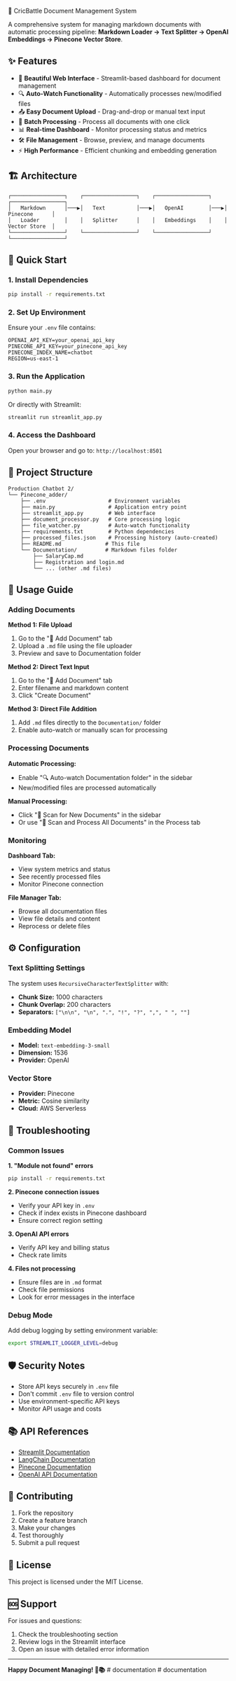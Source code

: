 🏏 CricBattle Document Management System

A comprehensive system for managing markdown documents with automatic processing pipeline: **Markdown Loader → Text Splitter → OpenAI Embeddings → Pinecone Vector Store**.

## ✨ Features

- 📝 **Beautiful Web Interface** - Streamlit-based dashboard for document management
- 🔍 **Auto-Watch Functionality** - Automatically processes new/modified files
- 📤 **Easy Document Upload** - Drag-and-drop or manual text input
- 🔄 **Batch Processing** - Process all documents with one click
- 📊 **Real-time Dashboard** - Monitor processing status and metrics
- 🛠️ **File Management** - Browse, preview, and manage documents
- ⚡ **High Performance** - Efficient chunking and embedding generation

## 🏗️ Architecture

```
┌─────────────────┐    ┌─────────────────┐    ┌─────────────────┐    ┌─────────────────┐
│   Markdown      │───▶│   Text          │───▶│   OpenAI        │───▶│   Pinecone      │
│   Loader        │    │   Splitter      │    │   Embeddings    │    │   Vector Store  │
└─────────────────┘    └─────────────────┘    └─────────────────┘    └─────────────────┘
```

## 🚀 Quick Start

### 1. Install Dependencies

```bash
pip install -r requirements.txt
```

### 2. Set Up Environment

Ensure your `.env` file contains:
```env
OPENAI_API_KEY=your_openai_api_key
PINECONE_API_KEY=your_pinecone_api_key
PINECONE_INDEX_NAME=chatbot
REGION=us-east-1
```

### 3. Run the Application

```bash
python main.py
```

Or directly with Streamlit:
```bash
streamlit run streamlit_app.py
```

### 4. Access the Dashboard

Open your browser and go to: `http://localhost:8501`

## 📁 Project Structure

```
Production Chatbot 2/
└── Pinecone_adder/
    ├── .env                    # Environment variables
    ├── main.py                 # Application entry point
    ├── streamlit_app.py        # Web interface
    ├── document_processor.py   # Core processing logic
    ├── file_watcher.py         # Auto-watch functionality
    ├── requirements.txt        # Python dependencies
    ├── processed_files.json    # Processing history (auto-created)
    ├── README.md              # This file
    └── Documentation/         # Markdown files folder
        ├── SalaryCap.md
        ├── Registration and login.md
        └── ... (other .md files)
```

## 🎯 Usage Guide

### Adding Documents

**Method 1: File Upload**
1. Go to the "📝 Add Document" tab
2. Upload a `.md` file using the file uploader
3. Preview and save to Documentation folder

**Method 2: Direct Text Input**
1. Go to the "📝 Add Document" tab
2. Enter filename and markdown content
3. Click "Create Document"

**Method 3: Direct File Addition**
1. Add `.md` files directly to the `Documentation/` folder
2. Enable auto-watch or manually scan for processing

### Processing Documents

**Automatic Processing:**
- Enable "🔍 Auto-watch Documentation folder" in the sidebar
- New/modified files are processed automatically

**Manual Processing:**
- Click "🔄 Scan for New Documents" in the sidebar
- Or use "🚀 Scan and Process All Documents" in the Process tab

### Monitoring

**Dashboard Tab:**
- View system metrics and status
- See recently processed files
- Monitor Pinecone connection

**File Manager Tab:**
- Browse all documentation files
- View file details and content
- Reprocess or delete files

## ⚙️ Configuration

### Text Splitting Settings

The system uses `RecursiveCharacterTextSplitter` with:
- **Chunk Size:** 1000 characters
- **Chunk Overlap:** 200 characters
- **Separators:** `["\n\n", "\n", ".", "!", "?", ",", " ", ""]`

### Embedding Model

- **Model:** `text-embedding-3-small`
- **Dimension:** 1536
- **Provider:** OpenAI

### Vector Store

- **Provider:** Pinecone
- **Metric:** Cosine similarity
- **Cloud:** AWS Serverless

## 🔧 Troubleshooting

### Common Issues

**1. "Module not found" errors**
```bash
pip install -r requirements.txt
```

**2. Pinecone connection issues**
- Verify your API key in `.env`
- Check if index exists in Pinecone dashboard
- Ensure correct region setting

**3. OpenAI API errors**
- Verify API key and billing status
- Check rate limits

**4. Files not processing**
- Ensure files are in `.md` format
- Check file permissions
- Look for error messages in the interface

### Debug Mode

Add debug logging by setting environment variable:
```bash
export STREAMLIT_LOGGER_LEVEL=debug
```

## 🛡️ Security Notes

- Store API keys securely in `.env` file
- Don't commit `.env` file to version control
- Use environment-specific API keys
- Monitor API usage and costs

## 📚 API References

- [Streamlit Documentation](https://docs.streamlit.io/)
- [LangChain Documentation](https://python.langchain.com/)
- [Pinecone Documentation](https://docs.pinecone.io/)
- [OpenAI API Documentation](https://platform.openai.com/docs/)

## 🤝 Contributing

1. Fork the repository
2. Create a feature branch
3. Make your changes
4. Test thoroughly
5. Submit a pull request

## 📄 License

This project is licensed under the MIT License.

## 🆘 Support

For issues and questions:
1. Check the troubleshooting section
2. Review logs in the Streamlit interface
3. Open an issue with detailed error information

---

**Happy Document Managing! 🏏📚**
#   d o c u m e n t a t i o n 
 
 #   d o c u m e n t a t i o n 
 
 
